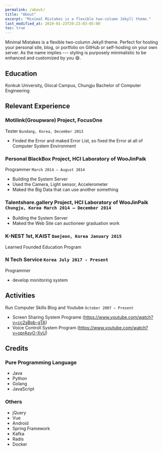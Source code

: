 ```yaml
---
permalink: /about/
title: "About"
excerpt: "Minimal Mistakes is a flexible two-column Jekyll theme."
last_modified_at: 2019-01-23T20:23:03-05:00
toc: true
---
```


Minimal Mistakes is a flexible two-column Jekyll theme. Perfect for hosting your personal site, blog, or portfolio on GitHub or self-hosting on your own server. As the name implies --- styling is purposely minimalistic to be enhanced and customized by you :smile:.

## Education
Konkuk University, Glocal Campus, Chungju Bachelor of Computer Engineering

## Relevant Experience
### Motilink(Groupware) Project, FocusOne
Tester `Bundang, Korea, December 2013`
* Finded the Error and maked Error List, so fixed the Error at all of Computer System
Environment

### Personal BlackBox Project, HCI Laboratory of WooJinPaik
Programmer `March 2014 – August 2014`
* Building the System Server
* Used the Camera, Light sensor, Accelerometer
* Maked the Big Data that can use another something

### Talentshare.gallery Project, HCI Laboratory of WooJinPaik `Chungju, Korea March 2014 – December 2014`
* Building the System Server
* Maked the Web Site can auctioneer graduation work

### K-NEST 1st, KAIST `Daejeon, Korea January 2015`
Learned Founded Education Program

### N Tech Service `Korea July 2017 - Present`
Programmer
* develop monitoring system

## Activities
Run Computer Skills Blog and Youtube `October 2007 – Present`
* Screen Sharing System Programe (https://www.youtube.com/watch?v=cc2sBpb-gTA)
* Voice Controll System Program (https://www.youtube.com/watch?v=oprAsyO-XyU)

## Credits
### Pure Programming Language
* Java
* Python
* Golang
* JavaScript

### Others
* jQuery
* Vue
* Android
* Spring Framework
* Kafka
* Radis
* Docker